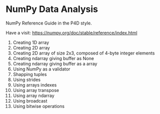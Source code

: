 # NumPy Data Analysis
NumPy Reference Guide in the P4D style.

Have a visit: https://numpy.org/doc/stable/reference/index.html

1. Creating 1D array
2. Creating 2D array
3. Creating 2D array of size 2x3, composed of 4-byte integer elements
4. Creating ndarray giving buffer as None
5. Creating ndarray giving buffer as a array
6. Using NumPy as a validator
7. Shapping tuples
8. Using strides
9. Using arrays indexes
10. Using array transpose
11. Using array ndarray
12. Using broadcast
13. Using bitwise operations 